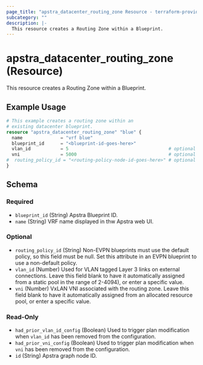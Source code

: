 ```yaml
---
page_title: "apstra_datacenter_routing_zone Resource - terraform-provider-apstra"
subcategory: ""
description: |-
  This resource creates a Routing Zone within a Blueprint.
---
```


# apstra_datacenter_routing_zone (Resource)

This resource creates a Routing Zone within a Blueprint.

## Example Usage

```terraform
# This example creates a routing zone within an
# existing datacenter blueprint.
resource "apstra_datacenter_routing_zone" "blue" {
  name              = "vrf blue"
  blueprint_id      = "<blueprint-id-goes-here>"
  vlan_id           = 5                                     # optional
  vni               = 5000                                  # optional
#  routing_policy_id = "<routing-policy-node-id-goes-here>" # optional
}
```

<!-- schema generated by tfplugindocs -->
## Schema

### Required

- `blueprint_id` (String) Apstra Blueprint ID.
- `name` (String) VRF name displayed in thw Apstra web UI.

### Optional

- `routing_policy_id` (String) Non-EVPN blueprints must use the default policy, so this field must be null. Set this attribute in an EVPN blueprint to use a non-default policy.
- `vlan_id` (Number) Used for VLAN tagged Layer 3 links on external connections. Leave this field blank to have it automatically assigned from a static pool in the range of 2-4094), or enter a specific value.
- `vni` (Number) VxLAN VNI associated with the routing zone. Leave this field blank to have it automatically assigned from an allocated resource pool, or enter a specific value.

### Read-Only

- `had_prior_vlan_id_config` (Boolean) Used to trigger plan modification when `vlan_id` has been removed from the configuration.
- `had_prior_vni_config` (Boolean) Used to trigger plan modification when `vni` has been removed from the configuration.
- `id` (String) Apstra graph node ID.
